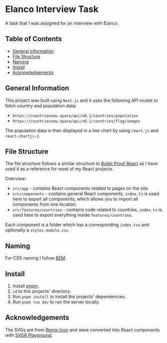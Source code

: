 # Elanco Interview Task

A task that I was assigned for an interview with Elanco.

## Table of Contents

<!--toc:start-->

- [General Information](#general-information)
- [File Structure](#file-structure)
- [Naming](#naming)
- [Install](#install)
- [Acknowledgements](#acknowledgements)
<!--toc:end-->

## General Information

This project was built using `Next.js` and it uses the following API routes to fetch country and population data:

- `https://countriesnow.space/api/v0.1/countries/population`
- `https://countriesnow.space/api/v0.1/countries/flag/images`

The population data is then displayed in a line chart by using `chart.js` and `react-chartjs-2`.

## File Structure

The file structure follows a similar structure to [Bullet Proof React](https://github.com/alan2207/bulletproof-react) as I have used it as a reference for most of my React projects.

Overview:

- `src/app` - contains React components related to pages on the site.
- `src/components` - contains general React components, `index.ts` is used here to export all components, which allows you to import all components from one location.
- `src/features/countries` - contains code related to countries, `index.ts` is used here to export everything inside `features/countries`.

Each component is a folder which has a corresponding `index.tsx` and optionally a `styles.module.css`.

## Naming

For CSS naming I follow [BEM](https://getbem.com/naming/).

## Install

1. Install [pnpm](https://pnpm.io/installation).
2. `cd` to this projects' directory.
3. Run `pnpm install` to install the projects' dependencies.
4. Run `pnpm run dev` to run the server locally.

## Acknowledgements

The SVGs are from [Remix Icon](https://remixicon.com/) and were converted into React components with [SVGR Playground](https://react-svgr.com/playground/?typescript=true).
